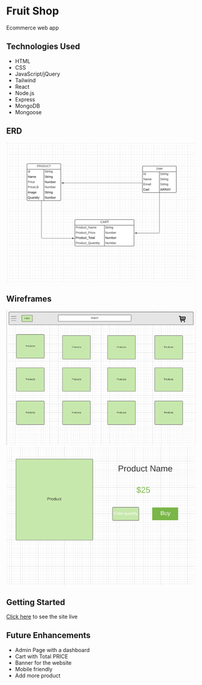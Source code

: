 # Fruit Shop
Ecommerce web app
## Technologies Used
- HTML
- CSS
- JavaScript/jQuery
- Tailwind 
- React
- Node.js
- Express
- MongoDB
- Mongoose

## ERD
![screenshot 1](public/ERD.JPG)
## Wireframes 
![screenshot 2](public/image.png)
![screenshot 3](public/image1.png)



## Getting Started 

[Click here](https://6201a5272affc396c17c5869--affectionate-pike-cc4b26.netlify.app/) to see the site live



## Future Enhancements
- Admin Page with a dashboard
- Cart with Total PRICE
- Banner for the website
- Mobile friendly
- Add more product
